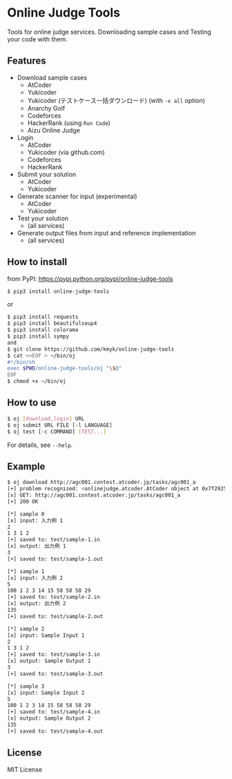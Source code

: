 # Online Judge Tools

Tools for online judge services. Downloading sample cases and Testing your code with them.

## Features

-   Download sample cases
    -   AtCoder
    -   Yukicoder
    -   Yukicoder (テストケース一括ダウンロード) (with `-x all` option)
    -   Anarchy Golf
    -   Codeforces
    -   HackerRank (using `Run Code`)
    -   Aizu Online Judge
-   Login
    -   AtCoder
    -   Yukicoder (via github.com)
    -   Codeforces
    -   HackerRank
-   Submit your solution
    -   AtCoder
    -   Yukicoder
-   Generate scanner for input  (experimental)
    -   AtCoder
    -   Yukicoder
-   Test your solution
    -   (all services)
-   Generate output files from input and reference implementation
    -   (all services)

## How to install

from PyPI: <https://pypi.python.org/pypi/online-judge-tools>

``` sh
$ pip3 install online-judge-tools
```

or

``` sh
$ pip3 install requests
$ pip3 install beautifulsoup4
$ pip3 install colorama
$ pip3 install sympy
and
$ git clone https://github.com/kmyk/online-judge-tools
$ cat <<EOF > ~/bin/oj
#!/bin/sh
exec $PWD/online-judge-tools/oj "\$@"
EOF
$ chmod +x ~/bin/oj
```

## How to use

``` sh
$ oj [download,login] URL
$ oj submit URL FILE [-l LANGUAGE]
$ oj test [-c COMMAND] [TEST...]
```

For details, see `--help`.

## Example

``` sh
$ oj download http://agc001.contest.atcoder.jp/tasks/agc001_a
[+] problem recognized: <onlinejudge.atcoder.AtCoder object at 0x7f2925a5df60>
[x] GET: http://agc001.contest.atcoder.jp/tasks/agc001_a
[+] 200 OK

[*] sample 0
[x] input: 入力例 1
2
1 3 1 2
[+] saved to: test/sample-1.in
[x] output: 出力例 1
3
[+] saved to: test/sample-1.out

[*] sample 1
[x] input: 入力例 2
5
100 1 2 3 14 15 58 58 58 29
[+] saved to: test/sample-2.in
[x] output: 出力例 2
135
[+] saved to: test/sample-2.out

[*] sample 2
[x] input: Sample Input 1
2
1 3 1 2
[+] saved to: test/sample-3.in
[x] output: Sample Output 1
3
[+] saved to: test/sample-3.out

[*] sample 3
[x] input: Sample Input 2
5
100 1 2 3 14 15 58 58 58 29
[+] saved to: test/sample-4.in
[x] output: Sample Output 2
135
[+] saved to: test/sample-4.out
```

## License

MIT License
